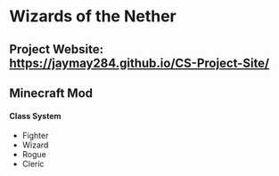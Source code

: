 # Wizards of the Nether
##  Project Website: https://jaymay284.github.io/CS-Project-Site/
##  Minecraft Mod
####  Class System
* Fighter
* Wizard
* Rogue
* Cleric
